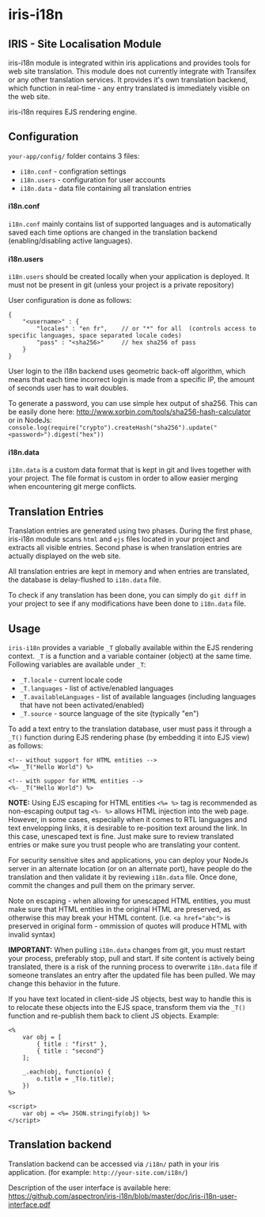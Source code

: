 # iris-i18n

IRIS - Site Localisation Module
-----

iris-i18n module is integrated within iris applications and provides tools for web site translation.  This module does not currently integrate with Transifex or any other translation services. It provides it's own translation backend, which function in real-time - any entry translated is immediately visible on the web site.

iris-i18n requires EJS rendering engine.

## Configuration

`your-app/config/` folder contains 3 files: 
* `i18n.conf` - configration settings
* `i18n.users` - configuration for user accounts
* `i18n.data` - data file containing all translation entries

#### i18n.conf

`i18n.conf` mainly contains list of supported languages and is automatically saved each time options are changed in the translation backend (enabling/disabling active languages).

#### i18n.users

`i18n.users` should be created locally when your application is deployed.  It must not be present in git (unless your project is a private repository)

User configuration is done as follows:
```
{
	"<username>" : {
		"locales" : "en fr",	// or "*" for all  (controls access to specific languages, space separated locale codes)
		"pass" : "<sha256>"		// hex sha256 of pass
	}
}
```

User login to the i18n backend uses geometric back-off algorithm, which means that each time incorrect login is made from a specific IP, the amount of seconds user has to wait doubles.

To generate a password, you can use simple hex output of sha256.  This can be easily done here: http://www.xorbin.com/tools/sha256-hash-calculator or in NodeJs: `console.log(require("crypto").createHash("sha256").update("<password>").digest("hex"))`

#### i18n.data

`i18n.data` is a custom data format that is kept in git and lives together with your project.  The file format is custom in order to allow easier merging when encountering git merge conflicts.


## Translation Entries

Translation entries are generated using two phases.  During the first phase, iris-i18n module scans `html` and `ejs` files located in your project and extracts all visible entries.  Second phase is when translation entries are actually displayed on the web site.

All translation entries are kept in memory and when entries are translated, the database is delay-flushed to `i18n.data` file.

To check if any translation has been done, you can simply do `git diff` in your project to see if any modifications have been done to `i18n.data` file.

## Usage

`iris-i18n` provides a variable `_T` globally available within the EJS rendering context.  `_T` is a function and a variable container (object) at the same time.  Following variables are available under `_T`:

* `_T.locale` - current locale code
* `_T.languages` - list of active/enabled languages
* `_T.availableLanguages` - list of available languages (including languages that have not been activated/enabled)
* `_T.source` - source language of the site (typically "en")

To add a text entry to the translation database, user must pass it through a `_T()` function during EJS rendering phase (by embedding it into EJS view) as follows:

```
<!-- without support for HTML entities -->
<%= _T("Hello World") %>

<!-- with suppor for HTML entities -->
<%- _T("Hello World") %>
```

**NOTE:** Using EJS escaping for HTML entities `<%= %>` tag is recommended as non-escaping output tag `<%- %>` allows HTML injection into the web page.  However, in some cases, especially when it comes to RTL languages and text envelopping links, it is desirable to re-position text around the link.  In this case, unescaped text is fine. Just make sure to review translated entries or make sure you trust people who are translating your content.

For security sensitive sites and applications, you can deploy your NodeJs server in an alternate location (or on an alternate port), have people do the translation and then validate it by reviewing `i18n.data` file.  Once done, commit the changes and pull them on the primary server.

Note on escaping - when allowing for unescaped HTML entities, you must make sure that HTML entities in the original HTML are preserved, as otherwise this may break your HTML content. (i.e. `<a href="abc">` is preserved in original form - ommission of quotes will produce HTML with invalid syntax)

**IMPORTANT:** When pulling `i18n.data` changes from git, you must restart your process, preferably stop, pull and start.  If site content is actively being translated, there is a risk of the running process to overwrite `i18n.data` file if someone translates an entry after the updated file has been pulled.  We may change this behavior in the future.

If you have text located in client-side JS objects, best way to handle this is to relocate these objects into the EJS space, transform them via the `_T()` function and re-publish them back to client JS objects.  Example:

```
<% 
	var obj = [
		{ title : "first" },
		{ title : "second"}
	];

	_.each(obj, function(o) {
		o.title = _T(o.title);
	})
%>

<script>
	var obj = <%= JSON.stringify(obj) %>
</script>

```

## Translation backend

Translation backend can be accessed via `/i18n/` path in your iris application.  (for example: `http://your-site.com/i18n/`)

Description of the user interface is available here: https://github.com/aspectron/iris-i18n/blob/master/doc/iris-i18n-user-interface.pdf
